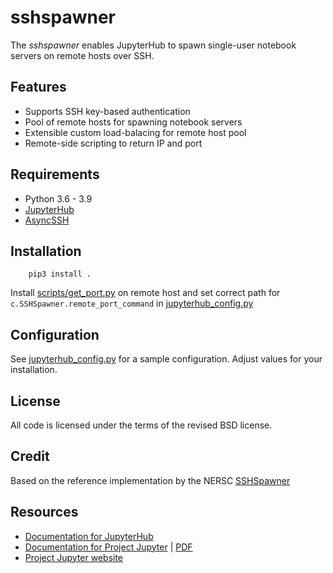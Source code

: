 
# sshspawner

The *sshspawner* enables JupyterHub to spawn single-user notebook servers on remote hosts over SSH.

## Features

* Supports SSH key-based authentication
* Pool of remote hosts for spawning notebook servers
* Extensible custom load-balacing for remote host pool
* Remote-side scripting to return IP and port

## Requirements

* Python 3.6 - 3.9
* [JupyterHub](http://jupyter.org/install)
* [AsyncSSH](https://asyncssh.readthedocs.io/en/latest/#installation)

## Installation

```
    pip3 install .
```

Install [scripts/get_port.py](scripts/get_port.py) on remote host and set correct path for `c.SSHSpawner.remote_port_command` in [jupyterhub_config.py](jupyterhub_config.py)

## Configuration

See [jupyterhub_config.py](jupyterhub_config.py) for a sample configuration.
Adjust values for your installation.

## License

All code is licensed under the terms of the revised BSD license.

## Credit 

Based on the reference implementation by the NERSC [SSHSpawner](https://github.com/NERSC/sshspawner)

## Resources

- [Documentation for JupyterHub](https://jupyterhub.readthedocs.io)
- [Documentation for Project Jupyter](https://jupyter.readthedocs.io/en/latest/index.html) | [PDF](https://media.readthedocs.org/pdf/jupyter/latest/jupyter.pdf)
- [Project Jupyter website](https://jupyter.org)

